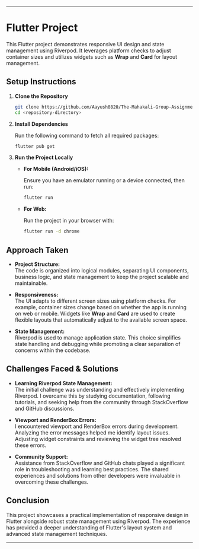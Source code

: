 
---

# Flutter Project

This Flutter project demonstrates responsive UI design and state management using Riverpod. It leverages platform checks to adjust container sizes and utilizes widgets such as **Wrap** and **Card** for layout management.

## Setup Instructions

1. **Clone the Repository**

   ```bash
   git clone https://github.com/Aayush0820/The-Mahakali-Group-Assignment.git
   cd <repository-directory>
   ```

2. **Install Dependencies**

   Run the following command to fetch all required packages:

   ```bash
   flutter pub get
   ```

3. **Run the Project Locally**

    - **For Mobile (Android/iOS):**

      Ensure you have an emulator running or a device connected, then run:

      ```bash
      flutter run
      ```

    - **For Web:**

      Run the project in your browser with:

      ```bash
      flutter run -d chrome
      ```

## Approach Taken

- **Project Structure:**  
  The code is organized into logical modules, separating UI components, business logic, and state management to keep the project scalable and maintainable.

- **Responsiveness:**  
  The UI adapts to different screen sizes using platform checks. For example, container sizes change based on whether the app is running on web or mobile. Widgets like **Wrap** and **Card** are used to create flexible layouts that automatically adjust to the available screen space.

- **State Management:**  
  Riverpod is used to manage application state. This choice simplifies state handling and debugging while promoting a clear separation of concerns within the codebase.

## Challenges Faced & Solutions

- **Learning Riverpod State Management:**  
  The initial challenge was understanding and effectively implementing Riverpod. I overcame this by studying documentation, following tutorials, and seeking help from the community through StackOverflow and GitHub discussions.

- **Viewport and RenderBox Errors:**  
  I encountered viewport and RenderBox errors during development. Analyzing the error messages helped me identify layout issues. Adjusting widget constraints and reviewing the widget tree resolved these errors.

- **Community Support:**  
  Assistance from StackOverflow and GitHub chats played a significant role in troubleshooting and learning best practices. The shared experiences and solutions from other developers were invaluable in overcoming these challenges.

## Conclusion

This project showcases a practical implementation of responsive design in Flutter alongside robust state management using Riverpod. The experience has provided a deeper understanding of Flutter's layout system and advanced state management techniques.

---
